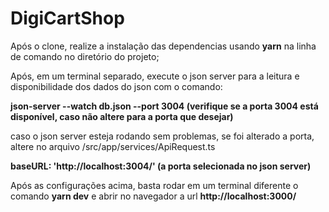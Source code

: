 # DigiCartShop

Após o clone, realize a instalação das dependencias usando **yarn** na linha de comando no diretório do projeto;

Após, em um terminal separado, execute o json server para a leitura e disponibilidade dos dados do json com o comando:

**json-server --watch db.json --port 3004 
(verifique se a porta 3004 está disponível, caso não altere para a porta que desejar)**

caso o json server esteja rodando sem problemas, se foi alterado a porta, altere no arquivo /src/app/services/ApiRequest.ts

**baseURL: 'http://localhost:3004/' (a porta selecionada no json server)**

Após as configurações acima, basta rodar em um terminal diferente o comando **yarn dev** e abrir no navegador a url **http://localhost:3000/**
